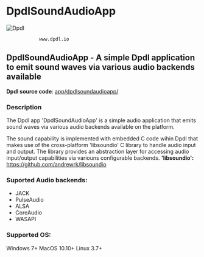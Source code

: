 # DpdlSoundAudioApp

![Dpdl](https://www.dpdl.io/images/dpdl-io.png)

				www.dpdl.io

    
##  DpdlSoundAudioApp - A simple Dpdl application to emit sound waves via various audio backends available

**Dpdl source code**:
[app/dpdlsoundaudioapp/](https://github.com/Dpdl-io/Dpdl-sample-Apps/tree/main/app/dpdlsoundaudioapp)

### Description

The Dpdl app 'DpdlSoundAudioApp' is a simple audio application that emits sound waves via various audio backends available on the platform.

The sound capability is implemented with embedded C code wihin Dpdl that makes use of the cross-platform 'libsoundio' C library to handle audio input and output.
The library provides an abstraction layer for accessing audio input/output capabilities via variouns configurable backends.
**'libsoundio':** https://github.com/andrewrk/libsoundio

### Suported Audio backends:

- JACK
- PulseAudio
- ALSA
- CoreAudio
- WASAPI

### Supported OS:

Windows 7+
MacOS 10.10+
Linux 3.7+





